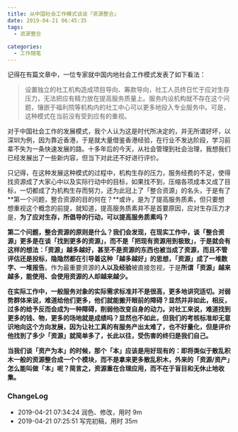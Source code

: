 ```yaml
---
title: 从中国社会工作模式谈谈「资源整合」
date: 2019-04-21 06:45:35
tags:
  - 资源整合
  
categories:
  - 工作随笔
---
```


<!--more-->

记得在有篇文章中，一位专家就中国内地社会工作模式发表了如下看法：

> 设置独立的社工机构造成项目导向、筹款导向，社工人员终日忙于应对生存压力，无法把应有精力放在提高服务质量上。服务内设机构就不存在这个问题，镶嵌于福利院等机构内的社工中心可以更多地投入专业服务中。可是，这种模式在当前没有受到应有的重视。

对于中国社会工作的发展模式，我个人认为这是时代所决定的，并无所谓好坏，以深圳为例，因为靠近香港，于是就大量借鉴香港经验，在行业不发达阶段，学习前辈不失为一条快速发展的路。十多年后的今天，从社会管理到社会治理，我想我们已经发展出了一些新内容，但当下对此还不好进行评价。

只记得，在这种发展这种模式的过程中，机构生存的压力，服务经费的不足，使得找资源成了大家心中以及实际行动中的目标，如果找不到，压缩各项成本又成了目标，一切都成了为机构生存而努力，还为此冠上了「整合资源」的名头，于是有了**第一个问题，整合资源的目的何在？**或许，是为了提高服务质素，但只要想想重视这个概念的前提，就知道，提高服务质素并不是首要原因，应对生存压力才是，**为了应对生存，所倡导的行动，可以提高服务质素吗？**

**第二个问题，整合资源的原则是什么？**我们会发现，在现实工作中，谈「整合资源」更多是在谈「找到更多的资源」，而不是「把现有资源用到极致」，于是就会有这样的想法：「资源」越多越好，甚至不是资源的东西也被当成了资源，而且不管评估还是投标，隐隐然都在引导着这种「越多越好」的思想，**「资源」成了一堆数字、一堆报告**。作为最重要资源的**人以及经验**被直接忽视，于是**所谓「资源」越来越多，能使用、会使用资源的人却越来越少。**

**在实际工作中，一般服务对象的实际需求标准并不是很高，更多地讲究适切。对弱势群体来说，难道给他们更多，他们就能搬开眼前的障碍？显然并非如此，相反，过多的给予反而会成为一种障碍，削弱他改变自身的动力。对社工来说，难道找到更多的钱、物，更多的场地就是成绩吗？显然也不如此，但我们的考核标准却无意识地向这个方向发展，因为让社工真的有服务产出太难了，也不好量化，但是评价他找到了多少「资源」就简单多了，长此以往，受伤害的终归是我们自己。**

**当我们谈「资产为本」的时候，那个「本」应该是用好现有的：即将类似于散乱积木一般的资源整合成一个个模块，而不是拿来更多散乱积木，外来的「资源/资产」怎么能叫做「本」呢？简言之，资源重在合理应用，而不在于盲目和无休止地收集。**

### ChangeLog


- 2019-04-21 07:34:24 润色、修改，用时 9m
- 2019-04-21 07:25:51 写完初稿，用时 35m